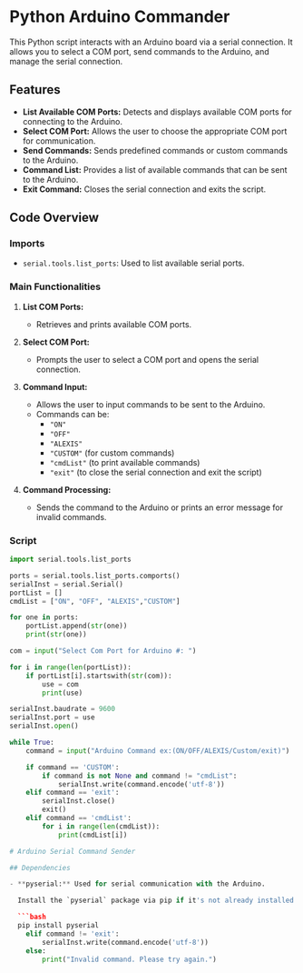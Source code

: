 # Python Arduino Commander

This Python script interacts with an Arduino board via a serial connection. It allows you to select a COM port, send commands to the Arduino, and manage the serial connection.

## Features

- **List Available COM Ports:** Detects and displays available COM ports for connecting to the Arduino.
- **Select COM Port:** Allows the user to choose the appropriate COM port for communication.
- **Send Commands:** Sends predefined commands or custom commands to the Arduino.
- **Command List:** Provides a list of available commands that can be sent to the Arduino.
- **Exit Command:** Closes the serial connection and exits the script.

## Code Overview

### Imports

- `serial.tools.list_ports`: Used to list available serial ports.

### Main Functionalities

1. **List COM Ports:**
   - Retrieves and prints available COM ports.
   
2. **Select COM Port:**
   - Prompts the user to select a COM port and opens the serial connection.

3. **Command Input:**
   - Allows the user to input commands to be sent to the Arduino.
   - Commands can be:
     - `"ON"`
     - `"OFF"`
     - `"ALEXIS"`
     - `"CUSTOM"` (for custom commands)
     - `"cmdList"` (to print available commands)
     - `"exit"` (to close the serial connection and exit the script)

4. **Command Processing:**
   - Sends the command to the Arduino or prints an error message for invalid commands.

### Script

```python
import serial.tools.list_ports

ports = serial.tools.list_ports.comports()
serialInst = serial.Serial()
portList = []
cmdList = ["ON", "OFF", "ALEXIS","CUSTOM"]

for one in ports:
    portList.append(str(one))
    print(str(one))

com = input("Select Com Port for Arduino #: ")

for i in range(len(portList)):
    if portList[i].startswith(str(com)):
        use = com  
        print(use)

serialInst.baudrate = 9600
serialInst.port = use
serialInst.open()

while True:
    command = input("Arduino Command ex:(ON/OFF/ALEXIS/Custom/exit)")

    if command == 'CUSTOM':
        if command is not None and command != "cmdList":
            serialInst.write(command.encode('utf-8'))
    elif command == 'exit':
        serialInst.close()
        exit()
    elif command == 'cmdList': 
        for i in range(len(cmdList)):
            print(cmdList[i])

# Arduino Serial Command Sender

## Dependencies

- **pyserial:** Used for serial communication with the Arduino.

  Install the `pyserial` package via pip if it's not already installed:

  ```bash
  pip install pyserial
    elif command != 'exit':  
        serialInst.write(command.encode('utf-8'))
    else:
        print("Invalid command. Please try again.")
